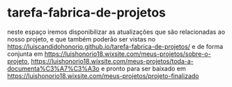 # tarefa-fabrica-de-projetos
neste espaço iremos disponibilizar as atualizações que são relacionadas ao nosso projeto, e que também poderão ser vistas no https://luiscandidohonorio.github.io/tarefa-fabrica-de-projetos/ e de forma conjunta em https://luishonorio18.wixsite.com/meus-projetos/sobre-o-projeto, https://luishonorio18.wixsite.com/meus-projetos/toda-a-documenta%C3%A7%C3%A3o e pronto para ser baixado em https://luishonorio18.wixsite.com/meus-projetos/projeto-finalizado
